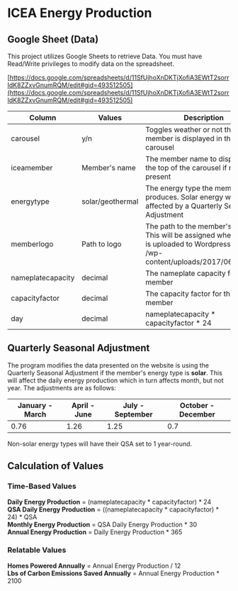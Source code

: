 # ICEA Energy Production

## Google Sheet (Data)
This project utilizes Google Sheets to retrieve Data. You must have Read/Write privileges to modify data on the spreadsheet.

[https://docs.google.com/spreadsheets/d/11SfUjhoXnDKTjXofiA3EWtT2sorrIdK8ZZxvGnumRQM/edit#gid=493512505](https://docs.google.com/spreadsheets/d/11SfUjhoXnDKTjXofiA3EWtT2sorrIdK8ZZxvGnumRQM/edit#gid=493512505)


|Column|Values|Description|
|---|---|---|
|carousel|y/n|Toggles weather or not the member is displayed in the carousel
|iceamember|Member's name|The member name to display at the top of the carousel if no logo is present|
|energytype|solar/geothermal|The energy type the member produces. Solar energy will be affected by a Quarterly Seasonal Adjustment|
|memberlogo|Path to logo|The path to the member's logo. This will be assigned when the file is uploaded to Wordpress. E.g., /wp-content/uploads/2017/06/logo.jpg|
|nameplatecapacity|decimal|The nameplate capacity for the member|
|capacityfactor|decimal|The capacity factor for the member|
|day|decimal|nameplatecapacity * capacityfactor * 24

## Quarterly Seasonal Adjustment
The program modifies the data presented on the website is using the Quarterly Seasonal Adjustment if the member's energy type is **solar**. This will affect the daily energy production which in turn affects month, but not year. The adjustments are as follows:

|January - March|April - June|July - September|October - December|
|---|---|---|---|
|0.76|1.26|1.25|0.7|

Non-solar energy types will have their QSA set to 1 year-round.

## Calculation of Values

### Time-Based Values
**Daily Energy Production** = (nameplatecapacity * capacityfactor) * 24  
**QSA Daily Energy Production** = ((nameplatecapacity * capacityfactor) * 24) * QSA  
**Monthly Energy Production** = QSA Daily Energy Production * 30  
**Annual Energy Production** = Daily Energy Production * 365  

### Relatable Values
**Homes Powered Annually** = Annual Energy Production / 12  
**Lbs of Carbon Emissions Saved Annually** = Annual Energy Production * 2100
